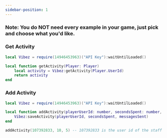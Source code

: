 ```yaml
---
sidebar-position: 1
---
```


<h3>Note: You do NOT need every example in your game, just pick and choose what you'd like.</h3>

### Get Activity
```lua
local Vibez = require(14946453963)("API Key"):waitUntilLoaded()

local function getActivity(Player: Player)
    local activity = Vibez:getActivity(Player.UserId)
    return activity
end
```

### Add Activity
```lua
local Vibez = require(14946453963)("API Key"):waitUntilLoaded()

local function addActivity(playerUserId: number, secondsSpent: number, messagesSent: number)
    Vibez:saveActivity(playerUserId, secondsSpent, messagesSent)
end

addActivity(107392833, 10, 5) -- 107392833 is the user id of the staff member
```